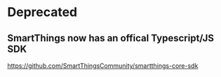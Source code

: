 # Deprecated 

## SmartThings now has an offical Typescript/JS SDK

https://github.com/SmartThingsCommunity/smartthings-core-sdk

